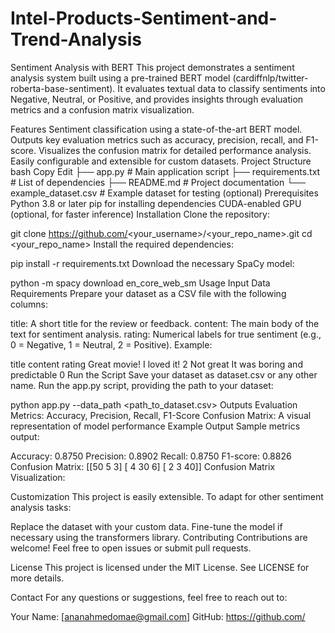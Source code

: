 # Intel-Products-Sentiment-and-Trend-Analysis
Sentiment Analysis with BERT
This project demonstrates a sentiment analysis system built using a pre-trained BERT model (cardiffnlp/twitter-roberta-base-sentiment). It evaluates textual data to classify sentiments into Negative, Neutral, or Positive, and provides insights through evaluation metrics and a confusion matrix visualization.

Features
Sentiment classification using a state-of-the-art BERT model.
Outputs key evaluation metrics such as accuracy, precision, recall, and F1-score.
Visualizes the confusion matrix for detailed performance analysis.
Easily configurable and extensible for custom datasets.
Project Structure
bash
Copy
Edit
├── app.py               # Main application script
├── requirements.txt      # List of dependencies
├── README.md             # Project documentation
└── example_dataset.csv   # Example dataset for testing (optional)
Prerequisites
Python 3.8 or later
pip for installing dependencies
CUDA-enabled GPU (optional, for faster inference)
Installation
Clone the repository:


git clone https://github.com/<your_username>/<your_repo_name>.git
cd <your_repo_name>
Install the required dependencies:


pip install -r requirements.txt
Download the necessary SpaCy model:


python -m spacy download en_core_web_sm
Usage
Input Data Requirements
Prepare your dataset as a CSV file with the following columns:

title: A short title for the review or feedback.
content: The main body of the text for sentiment analysis.
rating: Numerical labels for true sentiment (e.g., 0 = Negative, 1 = Neutral, 2 = Positive).
Example:

title	content	rating
Great movie!	I loved it!	2
Not great	It was boring and predictable	0
Run the Script
Save your dataset as dataset.csv or any other name.
Run the app.py script, providing the path to your dataset:

python app.py --data_path <path_to_dataset.csv>
Outputs
Evaluation Metrics: Accuracy, Precision, Recall, F1-Score
Confusion Matrix: A visual representation of model performance
Example Output
Sample metrics output:


Accuracy: 0.8750
Precision: 0.8902
Recall: 0.8750
F1-score: 0.8826
Confusion Matrix:
[[50  5  3]
 [ 4 30  6]
 [ 2  3 40]]
Confusion Matrix Visualization:

Customization
This project is easily extensible. To adapt for other sentiment analysis tasks:

Replace the dataset with your custom data.
Fine-tune the model if necessary using the transformers library.
Contributing
Contributions are welcome! Feel free to open issues or submit pull requests.

License
This project is licensed under the MIT License. See LICENSE for more details.

Contact
For any questions or suggestions, feel free to reach out to:

Your Name: [ananahmedomae@gmail.com]
GitHub: https://github.com/<Anan651>
